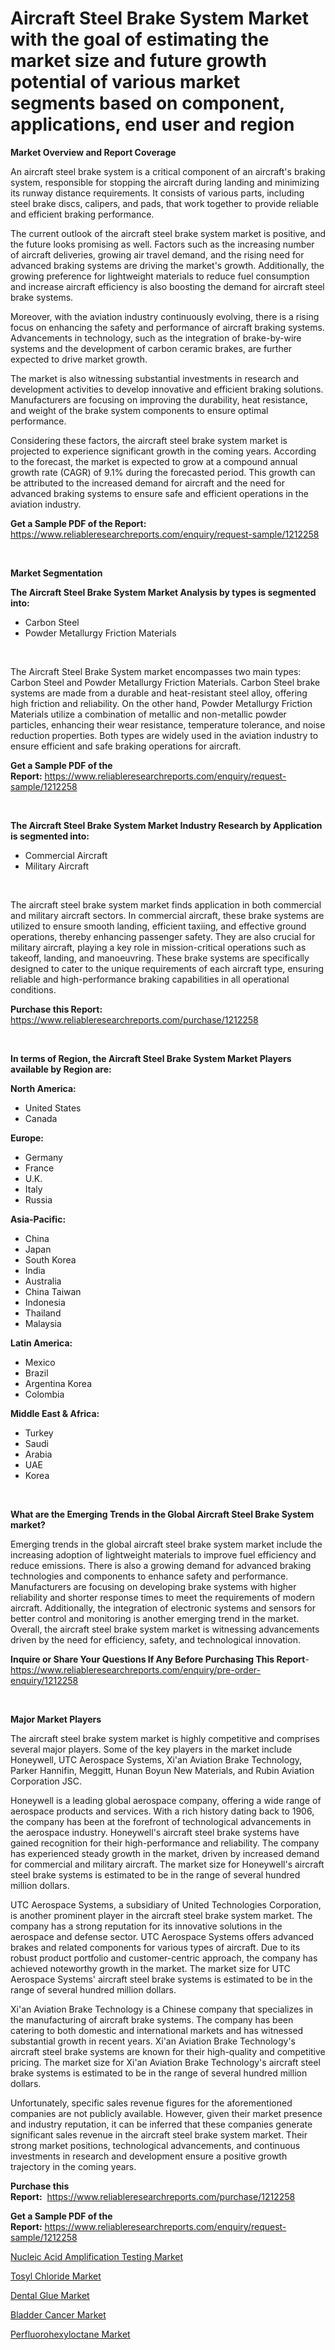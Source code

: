 <p><h1>Aircraft Steel Brake System Market with the goal of estimating the market size and future growth potential of various market segments based on component, applications, end user and region</h1></p><p><strong>Market Overview and Report Coverage</strong></p>
<p><p>An aircraft steel brake system is a critical component of an aircraft's braking system, responsible for stopping the aircraft during landing and minimizing its runway distance requirements. It consists of various parts, including steel brake discs, calipers, and pads, that work together to provide reliable and efficient braking performance.</p><p>The current outlook of the aircraft steel brake system market is positive, and the future looks promising as well. Factors such as the increasing number of aircraft deliveries, growing air travel demand, and the rising need for advanced braking systems are driving the market's growth. Additionally, the growing preference for lightweight materials to reduce fuel consumption and increase aircraft efficiency is also boosting the demand for aircraft steel brake systems.</p><p>Moreover, with the aviation industry continuously evolving, there is a rising focus on enhancing the safety and performance of aircraft braking systems. Advancements in technology, such as the integration of brake-by-wire systems and the development of carbon ceramic brakes, are further expected to drive market growth.</p><p>The market is also witnessing substantial investments in research and development activities to develop innovative and efficient braking solutions. Manufacturers are focusing on improving the durability, heat resistance, and weight of the brake system components to ensure optimal performance.</p><p>Considering these factors, the aircraft steel brake system market is projected to experience significant growth in the coming years. According to the forecast, the market is expected to grow at a compound annual growth rate (CAGR) of 9.1% during the forecasted period. This growth can be attributed to the increased demand for aircraft and the need for advanced braking systems to ensure safe and efficient operations in the aviation industry.</p></p>
<p><strong>Get a Sample PDF of the Report:</strong> <a href="https://www.reliableresearchreports.com/enquiry/request-sample/1212258">https://www.reliableresearchreports.com/enquiry/request-sample/1212258</a></p>
<p>&nbsp;</p>
<p><strong>Market Segmentation</strong></p>
<p><strong>The Aircraft Steel Brake System Market Analysis by types is segmented into:</strong></p>
<p><ul><li>Carbon Steel</li><li>Powder Metallurgy Friction Materials</li></ul></p>
<p>&nbsp;</p>
<p><p>The Aircraft Steel Brake System market encompasses two main types: Carbon Steel and Powder Metallurgy Friction Materials. Carbon Steel brake systems are made from a durable and heat-resistant steel alloy, offering high friction and reliability. On the other hand, Powder Metallurgy Friction Materials utilize a combination of metallic and non-metallic powder particles, enhancing their wear resistance, temperature tolerance, and noise reduction properties. Both types are widely used in the aviation industry to ensure efficient and safe braking operations for aircraft.</p></p>
<p><strong>Get a Sample PDF of the Report:</strong>&nbsp;<a href="https://www.reliableresearchreports.com/enquiry/request-sample/1212258">https://www.reliableresearchreports.com/enquiry/request-sample/1212258</a></p>
<p>&nbsp;</p>
<p><strong>The Aircraft Steel Brake System Market Industry Research by Application is segmented into:</strong></p>
<p><ul><li>Commercial Aircraft</li><li>Military Aircraft</li></ul></p>
<p>&nbsp;</p>
<p><p>The aircraft steel brake system market finds application in both commercial and military aircraft sectors. In commercial aircraft, these brake systems are utilized to ensure smooth landing, efficient taxiing, and effective ground operations, thereby enhancing passenger safety. They are also crucial for military aircraft, playing a key role in mission-critical operations such as takeoff, landing, and manoeuvring. These brake systems are specifically designed to cater to the unique requirements of each aircraft type, ensuring reliable and high-performance braking capabilities in all operational conditions.</p></p>
<p><strong>Purchase this Report:</strong>&nbsp; <a href="https://www.reliableresearchreports.com/purchase/1212258">https://www.reliableresearchreports.com/purchase/1212258</a></p>
<p>&nbsp;</p>
<p><strong>In terms of Region, the Aircraft Steel Brake System Market Players available by Region are:</strong></p>
<p>
    <p> <strong> North America: </strong>
        <ul>
            <li>United States</li>
            <li>Canada</li>
        </ul>
        </p> 
    <p> <strong> Europe: </strong>
        <ul>
            <li>Germany</li>
            <li>France</li>
            <li>U.K.</li>
            <li>Italy</li>
            <li>Russia</li>
        </ul>
        </p> 
    <p> <strong> Asia-Pacific: </strong>
        <ul>
            <li>China</li>
            <li>Japan</li>
            <li>South Korea</li>
            <li>India</li>
            <li>Australia</li>
            <li>China Taiwan</li>
            <li>Indonesia</li>
            <li>Thailand</li>
            <li>Malaysia</li>
        </ul>
        </p> 
    <p> <strong> Latin America: </strong>
        <ul>
            <li>Mexico</li>
            <li>Brazil</li>
            <li>Argentina Korea</li>
            <li>Colombia</li>
        </ul>
        </p> 
    <p> <strong> Middle East & Africa: </strong>
        <ul>
            <li>Turkey</li>
            <li>Saudi</li>
            <li>Arabia</li>
            <li>UAE</li>
            <li>Korea</li>
        </ul>
    </p>
    </p>
<p>&nbsp;</p>
<p><strong>What are the Emerging Trends in the Global Aircraft Steel Brake System market?</strong></p>
<p><p>Emerging trends in the global aircraft steel brake system market include the increasing adoption of lightweight materials to improve fuel efficiency and reduce emissions. There is also a growing demand for advanced braking technologies and components to enhance safety and performance. Manufacturers are focusing on developing brake systems with higher reliability and shorter response times to meet the requirements of modern aircraft. Additionally, the integration of electronic systems and sensors for better control and monitoring is another emerging trend in the market. Overall, the aircraft steel brake system market is witnessing advancements driven by the need for efficiency, safety, and technological innovation.</p></p>
<p><strong>Inquire or Share Your Questions If Any Before Purchasing This Report</strong>- <a href="https://www.reliableresearchreports.com/enquiry/pre-order-enquiry/1212258">https://www.reliableresearchreports.com/enquiry/pre-order-enquiry/1212258</a></p>
<p>&nbsp;</p>
<p><strong>Major Market Players</strong></p>
<p><p>The aircraft steel brake system market is highly competitive and comprises several major players. Some of the key players in the market include Honeywell, UTC Aerospace Systems, Xi'an Aviation Brake Technology, Parker Hannifin, Meggitt, Hunan Boyun New Materials, and Rubin Aviation Corporation JSC.</p><p>Honeywell is a leading global aerospace company, offering a wide range of aerospace products and services. With a rich history dating back to 1906, the company has been at the forefront of technological advancements in the aerospace industry. Honeywell's aircraft steel brake systems have gained recognition for their high-performance and reliability. The company has experienced steady growth in the market, driven by increased demand for commercial and military aircraft. The market size for Honeywell's aircraft steel brake systems is estimated to be in the range of several hundred million dollars.</p><p>UTC Aerospace Systems, a subsidiary of United Technologies Corporation, is another prominent player in the aircraft steel brake system market. The company has a strong reputation for its innovative solutions in the aerospace and defense sector. UTC Aerospace Systems offers advanced brakes and related components for various types of aircraft. Due to its robust product portfolio and customer-centric approach, the company has achieved noteworthy growth in the market. The market size for UTC Aerospace Systems' aircraft steel brake systems is estimated to be in the range of several hundred million dollars.</p><p>Xi'an Aviation Brake Technology is a Chinese company that specializes in the manufacturing of aircraft brake systems. The company has been catering to both domestic and international markets and has witnessed substantial growth in recent years. Xi'an Aviation Brake Technology's aircraft steel brake systems are known for their high-quality and competitive pricing. The market size for Xi'an Aviation Brake Technology's aircraft steel brake systems is estimated to be in the range of several hundred million dollars.</p><p>Unfortunately, specific sales revenue figures for the aforementioned companies are not publicly available. However, given their market presence and industry reputation, it can be inferred that these companies generate significant sales revenue in the aircraft steel brake system market. Their strong market positions, technological advancements, and continuous investments in research and development ensure a positive growth trajectory in the coming years.</p></p>
<p><strong>Purchase this Report:</strong>&nbsp;&nbsp;<a href="https://www.reliableresearchreports.com/purchase/1212258">https://www.reliableresearchreports.com/purchase/1212258</a></p>
<p></p>
<p><strong>Get a Sample PDF of the Report:</strong>&nbsp;<a href="https://www.reliableresearchreports.com/enquiry/request-sample/1212258">https://www.reliableresearchreports.com/enquiry/request-sample/1212258</a></p>
<p><p><a href="https://www.linkedin.com/pulse/decoding-nucleic-acid-amplification-testing-market-deep-dive-h7hrc/">Nucleic Acid Amplification Testing Market</a></p><p><a href="https://medium.com/@gussiehauck/tosyl-chloride-market-size-growth-forecast-2023-2030-41cdb0fe70be">Tosyl Chloride Market</a></p><p><a href="https://github.com/rahu1501/Market-Research-Report-List-1/blob/main/dental-glue-market.md">Dental Glue Market</a></p><p><a href="https://www.linkedin.com/pulse/bladder-cancer-market-insights-players-forecast-till-2030-mie-markt-sut1c/">Bladder Cancer Market</a></p><p><a href="https://medium.com/@odellernser/perfluorohexyloctane-market-size-growth-forecast-2023-2030-fedc0b64b17b">Perfluorohexyloctane Market</a></p></p>